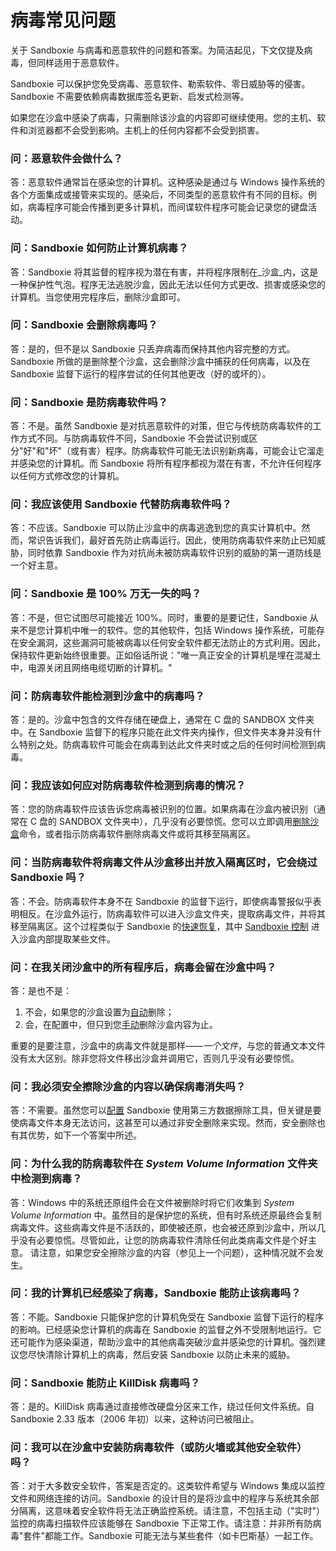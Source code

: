 # 病毒常见问题

关于 Sandboxie 与病毒和恶意软件的问题和答案。为简洁起见，下文仅提及病毒，但同样适用于恶意软件。

Sandboxie 可以保护您免受病毒、恶意软件、勒索软件、零日威胁等的侵害。Sandboxie 不需要依赖病毒数据库签名更新、启发式检测等。

如果您在沙盒中感染了病毒，只需删除该沙盒的内容即可继续使用。您的主机、软件和浏览器都不会受到影响。主机上的任何内容都不会受到损害。

### 问：恶意软件会做什么？

答：恶意软件通常旨在感染您的计算机。这种感染是通过与 Windows 操作系统的各个方面集成或接管来实现的。感染后，不同类型的恶意软件有不同的目标。例如，病毒程序可能会传播到更多计算机，而间谍软件程序可能会记录您的键盘活动。

### 问：Sandboxie 如何防止计算机病毒？

答：Sandboxie 将其监督的程序视为潜在有害，并将程序限制在_沙盒_内，这是一种保护性气泡。程序无法逃脱沙盒，因此无法以任何方式更改、损害或感染您的计算机。当您使用完程序后，删除沙盒即可。

### 问：Sandboxie 会删除病毒吗？

答：是的，但不是以 Sandboxie 只丢弃病毒而保持其他内容完整的方式。Sandboxie 所做的是删除整个沙盒，这会删除沙盒中捕获的任何病毒，以及在 Sandboxie 监督下运行的程序尝试的任何其他更改（好的或坏的）。

### 问：Sandboxie 是防病毒软件吗？

答：不是。虽然 Sandboxie 是对抗恶意软件的对策，但它与传统防病毒软件的工作方式不同。与防病毒软件不同，Sandboxie 不会尝试识别或区分"好"和"坏"（或有害）程序。防病毒软件可能无法识别新病毒，可能会让它溜走并感染您的计算机。而 Sandboxie 将所有程序都视为潜在有害，不允许任何程序以任何方式修改您的计算机。

### 问：我应该使用 Sandboxie 代替防病毒软件吗？

答：不应该。Sandboxie 可以防止沙盒中的病毒逃逸到您的真实计算机中。然而，常识告诉我们，最好首先防止病毒运行。因此，使用防病毒软件来防止已知威胁，同时依靠 Sandboxie 作为对抗尚未被防病毒软件识别的威胁的第一道防线是一个好主意。

### 问：Sandboxie 是 100% 万无一失的吗？

答：不是，但它试图尽可能接近 100%。同时，重要的是要记住，Sandboxie 从来不是您计算机中唯一的软件。您的其他软件，包括 Windows 操作系统，可能存在安全漏洞，这些漏洞可能被病毒以任何安全软件都无法防止的方式利用。因此，保持软件更新始终很重要。正如俗话所说："唯一真正安全的计算机是埋在混凝土中，电源关闭且网络电缆切断的计算机。"

### 问：防病毒软件能检测到沙盒中的病毒吗？

答：是的。沙盒中包含的文件存储在硬盘上，通常在 C 盘的 SANDBOX 文件夹中。在 Sandboxie 监督下的程序只能在此文件夹内操作，但文件夹本身并没有什么特别之处。防病毒软件可能会在病毒到达此文件夹时或之后的任何时间检测到病毒。

### 问：我应该如何应对防病毒软件检测到病毒的情况？

答：您的防病毒软件应该告诉您病毒被识别的位置。如果病毒在沙盒内被识别（通常在 C 盘的 SANDBOX 文件夹中），几乎没有必要惊慌。您可以立即调用[删除沙盒](DeleteSandbox.md)命令，或者指示防病毒软件删除病毒文件或将其移至隔离区。

### 问：当防病毒软件将病毒文件从沙盒移出并放入隔离区时，它会绕过 Sandboxie 吗？

答：不会。防病毒软件本身不在 Sandboxie 的监督下运行，即使病毒警报似乎表明相反。在沙盒外运行，防病毒软件可以进入沙盒文件夹，提取病毒文件，并将其移至隔离区。这个过程类似于 Sandboxie 的[快速恢复](QuickRecovery.md)，其中 [Sandboxie 控制](SandboxieControl.md) 进入沙盒内部提取某些文件。

### 问：在我关闭沙盒中的所有程序后，病毒会留在沙盒中吗？

答：是也不是：

1. 不会，如果您的沙盒设置为[自动](DeleteSettings.md#invocation)删除；
2. 会，在配置中，但只到您[手动](DeleteSandbox.md)删除沙盒内容为止。

重要的是要注意，沙盒中的病毒文件就是那样——_一个文件_，与您的普通文本文件没有太大区别。除非您将文件移出沙盒并调用它，否则几乎没有必要惊慌。

### 问：我必须安全擦除沙盒的内容以确保病毒消失吗？

答：不需要。虽然您可以[配置](SecureDeleteSandbox.md) Sandboxie 使用第三方数据擦除工具，但关键是要使病毒文件本身无法访问，这甚至可以通过非安全删除来实现。然而，安全删除也有其优势，如下一个答案中所述。

### 问：为什么我的防病毒软件在 _System Volume Information_ 文件夹中检测到病毒？

答：Windows 中的系统还原组件会在文件被删除时将它们收集到 _System Volume Information_ 中。虽然目的是保护您的系统，但有时系统还原最终会复制病毒文件。这些病毒文件是不活跃的，即使被还原，也会被还原到沙盒中，所以几乎没有必要惊慌。尽管如此，让您的防病毒软件清除任何此类病毒文件是个好主意。
请注意，如果您安全擦除沙盒的内容（参见上一个问题），这种情况就不会发生。

### 问：我的计算机已经感染了病毒，Sandboxie 能防止该病毒吗？

答：不能。Sandboxie 只能保护您的计算机免受在 Sandboxie 监督下运行的程序的影响。已经感染您计算机的病毒在 Sandboxie 的监督之外不受限制地运行。它还可能作为感染渠道，帮助沙盒中的其他病毒突破沙盒并感染您的计算机。强烈建议您尽快清除计算机上的病毒，然后安装 Sandboxie 以防止未来的威胁。

### 问：Sandboxie 能防止 KillDisk 病毒吗？

答：是的。KillDisk 病毒通过直接修改硬盘分区来工作，绕过任何文件系统。自 Sandboxie 2.33 版本（2006 年初）以来，这种访问已被阻止。

### 问：我可以在沙盒中安装防病毒软件（或防火墙或其他安全软件）吗？

答：对于大多数安全软件，答案是否定的。这类软件希望与 Windows 集成以监控文件和网络连接的访问。Sandboxie 的设计目的是将沙盒中的程序与系统其余部分隔离，这意味着安全软件将无法正确监控系统。请注意，不包括主动（"实时"）监控的病毒扫描软件应该能够在 Sandboxie 下正常工作。请注意：并非所有防病毒"套件"都能工作。Sandboxie 可能无法与某些套件（如卡巴斯基）一起工作。 